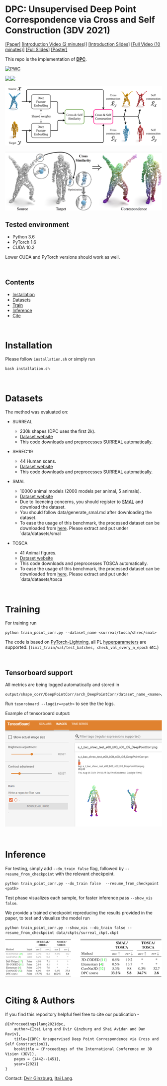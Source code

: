 # DPC: Unsupervised Deep Point Correspondence via Cross and Self Construction (3DV 2021)

[[Paper]](https://arxiv.org/abs/2110.08636) [[Introduction Video (2 minutes)]](https://slideslive.com/38972252/dpc-unsupervised-deep-point-correspondence-via-cross-and-self-construction) [[Introduction Slides]](./data/docs/introduction_slides.pdf) [[Full Video (10 minutes)]](https://slideslive.com/38972393/dpc-unsupervised-deep-point-correspondence-via-cross-and-self-construction) [[Full Slides]](./data//docs/full_slides.pdf) [[Poster]](./data/docs/poster.pdf)

This repo is the implementation of [**DPC**](https://arxiv.org/abs/2110.08636). 

[![PWC](https://img.shields.io/endpoint.svg?url=https://paperswithcode.com/badge/dpc-unsupervised-deep-point-correspondence/3d-dense-shape-correspondence-on-shrec-19)](https://paperswithcode.com/sota/3d-dense-shape-correspondence-on-shrec-19?p=dpc-unsupervised-deep-point-correspondence)

<img src=./data/images/humans.gif width="410" /><img src=./data/images/cats.gif width="550" />
&nbsp;

![Architecture](./data/images/dpc_arch.png)
&nbsp;
![Cross Similarity](./data/images/cross_similarity.png)



## Tested environment
- Python 3.6
- PyTorch 1.6
- CUDA 10.2

Lower CUDA and PyTorch versions should work as well.

&nbsp;
## Contents
- [Installation](#installation)
- [Datasets](#datasets)
- [Train](#training)
- [Inference](#inference)
- [Cite](#citing-&-authors)

&nbsp;
# Installation
Please follow `installation.sh` or simply run
```
bash installation.sh 
```
&nbsp;

# Datasets
The method was evaluated on:
* SURREAL
  * 230k shapes (DPC uses the first 2k).
  * [Dataset website](https://www.di.ens.fr/willow/research/surreal/data/)
  * This code downloads and preprocesses SURREAL automatically.

* SHREC’19
  * 44 Human scans.
  * [Dataset website](http://3dor2019.ge.imati.cnr.it/shrec-2019/)
  * This code downloads and preprocesses SURREAL automatically.

* SMAL
  * 10000 animal models (2000 models per animal, 5 animals).
  * [Dataset website](https://smal.is.tue.mpg.de/)
  * Due to licencing concerns, you should register to [SMAL](https://smal.is.tue.mpg.de/) and download the dataset.
  * You should follow data/generate_smal.md after downloading the dataset.
  * To ease the usage of this benchmark, the processed dataset can be downloaded from [here](https://mailtauacil-my.sharepoint.com/:f:/g/personal/dvirginzburg_mail_tau_ac_il/Ekm37j0fi71Fn305v9nmXHABCSc1mWFa17uAc2jOngcyTQ?e=Ns2InB). Please extract and put under `data/datasets/smal

* TOSCA
  * 41 Animal figures.
  * [Dataset website](http://tosca.cs.technion.ac.il/book/resources_data.html)
  * This code downloads and preprocesses TOSCA automatically.
  * To ease the usage of this benchmark, the processed dataset can be downloaded from [here](https://mailtauacil-my.sharepoint.com/:f:/g/personal/dvirginzburg_mail_tau_ac_il/EoMgplq-XqlGpl6K6lW6C8gBCxfq2gWXQ4f94xchF3dc9g?e=USid0X). Please extract and put under `data/datasets/tosca

&nbsp;
# Training

For training run
``` 
python train_point_corr.py --dataset_name <surreal/tosca/shrec/smal>
```
The code is based on [PyTorch-Lightning](https://pytorch-lightning.readthedocs.io/en/latest/), all PL [hyperparameters](https://pytorch-lightning.readthedocs.io/en/latest/common/trainer.html) are supported. 
(`limit_train/val/test_batches, check_val_every_n_epoch` etc.)

&nbsp;
## Tensorboard support
All metrics are being logged automatically and stored in
```
output/shape_corr/DeepPointCorr/arch_DeepPointCorr/dataset_name_<name>/run_<num>
```
Run `tesnroboard --logdir=<path>` to see the the logs.

Example of tensorboard output:

![tensorboard](./data/images/tensorboard.png)

&nbsp;

# Inference
For testing, simply add `--do_train false` flag, followed by `--resume_from_checkpoint` with the relevant checkpoint.

```
python train_point_corr.py --do_train false  --resume_from_checkpoint <path>
```
Test phase visualizes each sample, for faster inference pass `--show_vis false`.

We provide a trained checkpoint repreducing the results provided in the paper, to test and visualize the model run
``` 
python train_point_corr.py --show_vis --do_train false --resume_from_checkpoint data/ckpts/surreal_ckpt.ckpt
```


![Results](./data/images/dpc_result.png)
&nbsp;
# Citing & Authors
If you find this repository helpful feel free to cite our publication -

```
@InProceedings{lang2021dpc,
    author={Itai Lang and Dvir Ginzburg and Shai Avidan and Dan Raviv},
    title={{DPC: Unsupervised Deep Point Correspondence via Cross and Self Construction}},
    booktitle = {Proceedings of the International Conference on 3D Vision (3DV)},
    pages = {1442--1451},
    year={2021}
}
```

Contact: [Dvir Ginzburg](mailto:dvirginz@gmail.com), [Itai Lang](mailto:itai.lang83@gmail.com).
